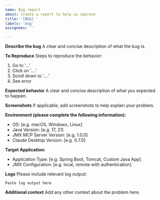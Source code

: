 ```yaml
---
name: Bug report
about: Create a report to help us improve
title: '[BUG] '
labels: 'bug'
assignees: ''

---
```


**Describe the bug**
A clear and concise description of what the bug is.

**To Reproduce**
Steps to reproduce the behavior:
1. Go to '...'
2. Click on '....'
3. Scroll down to '....'
4. See error

**Expected behavior**
A clear and concise description of what you expected to happen.

**Screenshots**
If applicable, add screenshots to help explain your problem.

**Environment (please complete the following information):**
 - OS: [e.g. macOS, Windows, Linux]
 - Java Version: [e.g. 17, 21]
 - JMX MCP Server Version: [e.g. 1.0.0]
 - Claude Desktop Version: [e.g. 0.7.0]

**Target Application:**
 - Application Type: [e.g. Spring Boot, Tomcat, Custom Java App]
 - JMX Configuration: [e.g. local, remote with authentication]

**Logs**
Please include relevant log output:
```
Paste log output here
```

**Additional context**
Add any other context about the problem here.
